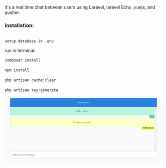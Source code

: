 it's a real time chat between users using Laravel, laravel Echo ,vuejs, and pusher.

### installation:
 ```
 
 setup database in .env
 ```
 run in terminal:
 
 ```
 composer install
 
 npm install
 
 php artisan cache:clear
 
 php artisan key:generate
 
 ```


![](screenshot.png)
